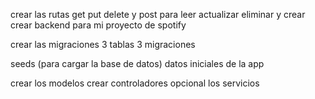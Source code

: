 crear las rutas get put delete y post para leer actualizar eliminar y crear
crear backend para mi proyecto de spotify

crear las migraciones 3 tablas 3 migraciones

seeds (para cargar la base de datos)
 datos iniciales de la app

crear los modelos
crear controladores
opcional los servicios